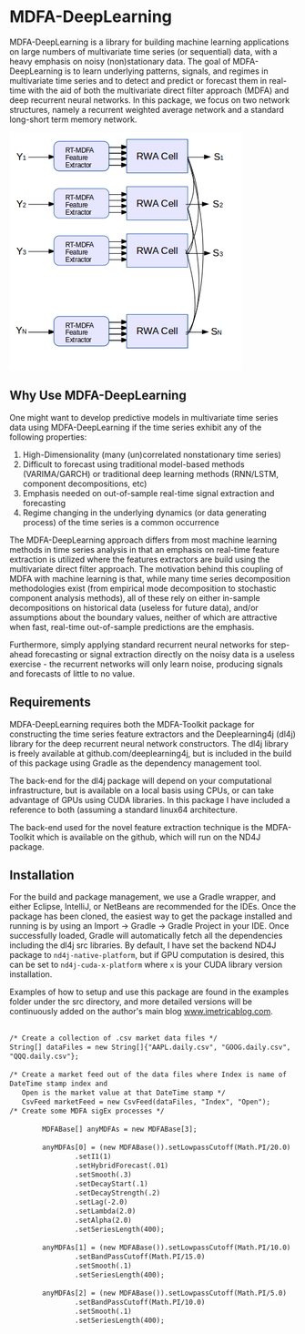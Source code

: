# MDFA-DeepLearning
MDFA-DeepLearning is a library for building machine learning applications on large numbers of multivariate time series (or sequential) data, with a heavy emphasis on noisy (non)stationary data.
The goal of MDFA-DeepLearning is to learn underlying patterns, signals, and regimes in 
multivariate time series and to detect and predict or forecast them in real-time with the
aid of both the multivariate direct filter approach (MDFA) and deep recurrent neural networks. 
In this package, we focus on two network structures, namely a recurrent weighted average network
and a standard long-short term memory network. 

![alt text](imgs/Selection_070.png)

## Why Use MDFA-DeepLearning
One might want to develop predictive models in multivariate time series data 
using MDFA-DeepLearning if the time series exhibit any of the following properties:
1) High-Dimensionality (many (un)correlated nonstationary time series)
2) Difficult to forecast using traditional model-based methods (VARIMA/GARCH) or traditional
deep learning methods (RNN/LSTM, component decompositions, etc)   
3) Emphasis needed on out-of-sample real-time signal extraction and forecasting
4) Regime changing in the underlying dynamics (or data generating process) of the time series is a common occurrence 

The MDFA-DeepLearning approach differs from most machine learning methods in time series analysis in that an emphasis on real-time feature extraction is utilized where the features extractors are build using the multivariate direct filter approach. The motivation behind this coupling of MDFA with machine learning is that, while many time series decomposition methodologies exist (from empirical mode decomposition to stochastic component analysis methods), all of these rely on either in-sample decompositions on historical data (useless for future data), and/or assumptions about the boundary values, neither of which are attractive when fast, real-time out-of-sample predictions are the emphasis.  

Furthermore, simply applying standard recurrent neural networks for step-ahead forecasting or 
signal extraction directly on the noisy data is a useless exercise - the recurrent networks will only learn noise, producing signals and forecasts of little to no value. 

## Requirements

MDFA-DeepLearning requires both the MDFA-Toolkit package for constructing the time series feature extractors and the Deeplearning4j (dl4j) library for the deep recurrent neural network constructors. The dl4j library is freely available at github.com/deeplearning4j, but is included in the build of this package using Gradle as the dependency management tool. 

The back-end for the dl4j package will depend on your computational infrastructure, but is available 
on a local basis using CPUs, or can take advantage of GPUs using CUDA libraries. In this package I have included a reference to both (assuming a standard linux64 architecture. 

The back-end used for the novel feature extraction technique is the MDFA-Toolkit which is 
available on the github, which will run on the ND4J package.  

## Installation

For the build and package management, we use a Gradle wrapper, and either Eclipse, IntelliJ, or NetBeans are recommended for the IDEs. Once the package has been cloned, the easiest way to get the package installed and running is by using an Import -> Gradle -> Gradle Project in your IDE. Once successfully loaded, Gradle will automatically fetch all the dependencies including 
the dl4j src libraries. By default, I have set the backend ND4J package to `nd4j-native-platform`, but if 
GPU computation is desired, this can be set to `nd4j-cuda-x-platform` where `x` is your CUDA library version
installation. 
   
Examples of how to setup and use this package are found in the examples folder under the src directory, and more detailed versions will be continuously added on the author's main blog www.imetricablog.com. 

```

/* Create a collection of .csv market data files */
String[] dataFiles = new String[]{"AAPL.daily.csv", "GOOG.daily.csv", "QQQ.daily.csv"};

/* Create a market feed out of the data files where Index is name of DateTime stamp index and 
   Open is the market value at that DateTime stamp */
   CsvFeed marketFeed = new CsvFeed(dataFiles, "Index", "Open");
/* Create some MDFA sigEx processes */
	
		MDFABase[] anyMDFAs = new MDFABase[3];
		
		anyMDFAs[0] = (new MDFABase()).setLowpassCutoff(Math.PI/20.0)
				.setI1(1)
				.setHybridForecast(.01)
				.setSmooth(.3)
				.setDecayStart(.1)
				.setDecayStrength(.2)
				.setLag(-2.0)
				.setLambda(2.0)
				.setAlpha(2.0)
				.setSeriesLength(400);
		
		anyMDFAs[1] = (new MDFABase()).setLowpassCutoff(Math.PI/10.0)
				.setBandPassCutoff(Math.PI/15.0)
				.setSmooth(.1)
				.setSeriesLength(400);
		
		anyMDFAs[2] = (new MDFABase()).setLowpassCutoff(Math.PI/5.0)
                .setBandPassCutoff(Math.PI/10.0)
                .setSmooth(.1)
                .setSeriesLength(400);

```
